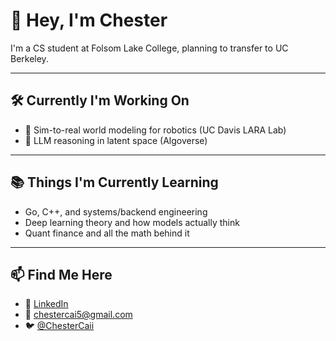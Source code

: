 # 👋 Hey, I'm Chester

I'm a CS student at Folsom Lake College, planning to transfer to UC Berkeley.  

---

## 🛠️ Currently I'm Working On
- 🤖 Sim-to-real world modeling for robotics (UC Davis LARA Lab)
- 🧠 LLM reasoning in latent space (Algoverse)
---

## 📚 Things I'm Currently Learning
- Go, C++, and systems/backend engineering
- Deep learning theory and how models actually think
- Quant finance and all the math behind it

---

## 📫 Find Me Here
- 💼 [LinkedIn](https://www.linkedin.com/in/chestercaii/)
- 📧 chestercai5@gmail.com  
- 🐦 [@ChesterCaii](https://x.com/ChesterCaii)  
